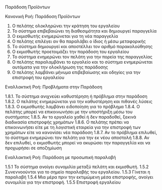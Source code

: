 Παράδοση Προϊόντων

Κανονική Ροή: Παράδοση Προϊόντων

1. Ο πελάτης ολοκληρώνει την κράτηση του εργαλείου
2. Το σύστημα επιβεβαιώνει τη διαθεσιμότητα και δημιουργεί παραγγελία
3. Ο εκμισθωτής ενημερώνεται για τη νέα παραγγελία
4. Ο πελάτης επιλέγει αν θα παραλάβει ο ίδιος ή μέσω μεταφορικής
5. Tο σύστημα δημιουργεί και αποστέλλει τον αριθμό παρακολούθησης
6. Ο εκμισθωτής προετοιμάζει την παράδοση του εργαλείου
7. Το σύστημα ενημερώνει τον πελάτη για την πορεία της παραγγελίας
8. Ο πελάτης παραλαμβάνει το εργαλείο και το σύστημα ενημερώνεται αυτόματα για την ολοκλήρωση της παράδοσης
9. Ο πελάτης λαμβάνει μήνυμα επιβεβαίωσης και οδηγίες για την επιστροφή του εργαλείου

Εναλλακτική Ροή: Προβλήματα στην Παράδοση

1.8.1. Το σύστημα ανιχνεύει καθυστέρηση ή πρόβλημα στην παράδοση
1.8.2. Ο πελάτης ενημερώνεται για την καθυστέρηση και πιθανές λύσεις
1.8.3. Ο εκμισθωτής λαμβάνει ειδοποίηση για το πρόβλημα
1.8.4. Ο πελάτης μπορεί να επικοινωνήσει με την υποστήριξη μέσω του συστήματος
1.8.5. Αν το εργαλείο χαθεί ή δεν παραδοθεί, ξεκινά διαδικασία επιστροφής χρημάτων
1.8.6. Ο πελάτης πρέπει να επικοινωνήσει είτε με τη λογιστική εταιρεία για την επιστροφή των χρημάτων είτε να κανονίσει νέα παράδοση
1.8.7. Αν το πρόβλημα επιλυθεί, το σύστημα ενημερώνει τον πελάτη για την εκ νέου αποστολή
1.8.8. Αν δεν επιλυθεί, ο εκμισθωτής μπορεί να ακυρώσει την παραγγελία και να προχωρήσει σε αποζημίωση

Εναλλακτική Ροή: Παράδοση με προσωπική παραλαβή

1.5.1 Το σύστημα ανοίγει συνομιλία μεταξύ πελάτη και εκμισθωτή.
1.5.2 Συνεννοούνται για το σημείο παραλαβής του εργαλείου.
1.5.3 Γίνεται η παραλαβή
1.5.4 Μια μέρα πριν την εκτιμώμενη μέσα επιστροφής, ανοίγει συνομιλία για την επιστροφή.
1.5.5 Επιστροφή εργαλείου